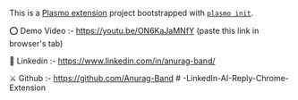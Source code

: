 This is a [Plasmo extension](https://docs.plasmo.com/) project bootstrapped with [`plasmo init`](https://www.npmjs.com/package/plasmo).

⭕ Demo Video :- https://youtu.be/ON6KaJaMNfY (paste this link in browser's tab)

🔰 Linkedin :- https://www.linkedin.com/in/anurag-band/

⚔️ Github :- https://github.com/Anurag-Band
#   - L i n k e d I n - A I - R e p l y - C h r o m e - E x t e n s i o n  
 